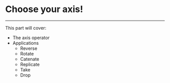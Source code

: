 # Choose your axis!
---

This part will cover:
- The axis operator
- Applications
  - Reverse
  - Rotate
  - Catenate
  - Replicate
  - Take
  - Drop
